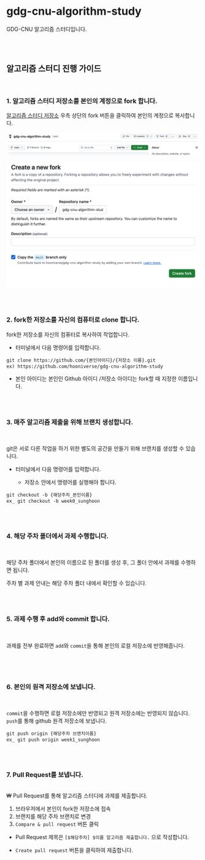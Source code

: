 # gdg-cnu-algorithm-study

GDG-CNU 알고리즘 스터디입니다.

<br>

<br>


## 알고리즘 스터디 진행 가이드 

<br>

### 1. 알고리즘 스터디 저장소를 본인의 계정으로 fork 합니다.


[알고리즘 스터디 저장소](https://github.com/hooniverse/gdg-cnu-algorithm-study) 우측 상단의 fork 버튼을 클릭하여 본인의 계정으로 복사합니다.


![img](readme/fork1.png)

![img](readme/fork2.png)

<br>
<br>

### 2. fork한 저장소를 자신의 컴퓨터로 clone 합니다.


fork한 저장소를 자신의 컴퓨터로 복사하여 작업합니다.

- 터미널에서 다음 명령어를 입력합니다.

~~~
git clone https://github.com/{본인아이디}/{저장소 이름}.git
ex) https://github.com/hooniverse/gdg-cnu-algorithm-study
~~~
- 본인 아이디는 본인인 Github 아이디 /저장소 아이디는 fork할 때 지정한 이름입니다.

<br>
<br>

### 3. 매주 알고리즘 제출을 위해 브랜치 생성합니다.

<br>


git은 서로 다른 작업을 하기 위한 별도의 공간을 만들기 위해 브랜치를 생성할 수 있습니다.

- 터미널에서 다음 명령어를 입력합니다.

    - 저장소 안에서 명령어를 실행해야 합니다.

~~~
git checkout -b {해당주차_본인이름}
ex_ git checkout -b week0_sunghoon
~~~

<br>
<br>

### 4. 해당 주차 폴더에서 과제 수행합니다.

<br>

해당 주차 폴더에서 본인의 이름으로 된 폴더를 생성 후, 그 폴더 안에서 과제를 수행하면 됩니다.

주차 별 과제 안내는 해당 주차 폴더 내에서 확인할 수 있습니다.

<br>
<br>

### 5. 과제 수행 후 add와 commit 합니다.

<br>

과제를 전부 완료하면 `add`와 `commit`을 통해 본인의 로컬 저장소에 반영해줍니다.

~~~

~~~

<br>
<br>

### 6. 본인의 원격 저장소에 보냅니다.

<br>

`commit`을 수행하면 로컬 저장소에만 반영되고 원격 저장소에는 반영되지 않습니다. `push`를 통해 github 원격 저장소에 보냅니다.

~~~
git push origin {해당주차 브랜치이름}
ex_ git push origin week1_sunghoon
~~~

<br>
<br>

### 7. Pull Request를 보냅니다.

<br>
₩
Pull Request를 통해 알고리즘 스터디에 과제를 제출합니다.

1. 브라우저에서 본인이 fork한 저장소에 접속
2. 브랜치를 해당 주차 브랜치로 변경
3. `Compare & pull request` 버튼 클릭

- Pull Request 제목은 `[$해당주차] $이름 알고리즘 제출합니다.` 으로 작성합니다. 

-  `Create pull request` 버튼을 클릭하여 제출합니다. 